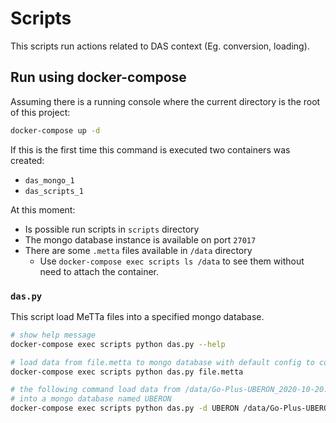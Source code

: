 Scripts
===

This scripts run actions related to DAS context (Eg. conversion, loading).

## Run using docker-compose

Assuming there is a running console where the current directory is the root of this project:

```sh
docker-compose up -d
```

If this is the first time this command is executed two containers was created:
- `das_mongo_1`
- `das_scripts_1`

At this moment:
- Is possible run scripts in `scripts` directory
- The mongo database instance is available on port `27017`
- There are some `.metta` files available in `/data` directory
    - Use `docker-compose exec scripts ls /data` to see them without need to attach the container.


### `das.py`

This script load MeTTa files into a specified mongo database.

```sh
# show help message
docker-compose exec scripts python das.py --help

# load data from file.metta to mongo database with default config to connection
docker-compose exec scripts python das.py file.metta

# the following command load data from /data/Go-Plus-UBERON_2020-10-20.metta file
# into a mongo database named UBERON
docker-compose exec scripts python das.py -d UBERON /data/Go-Plus-UBERON_2020-10-20.metta
```
